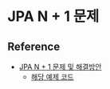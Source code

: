 # JPA N + 1 문제

## Reference
- [JPA N + 1 문제 및 해결방안](https://jojoldu.tistory.com/165)
    - [해당 예제 코드](https://github.com/jojoldu/blog-code/tree/master/jpa-entity-graphhttps://github.com/jojoldu/blog-code/tree/master/jpa-entity-graph)